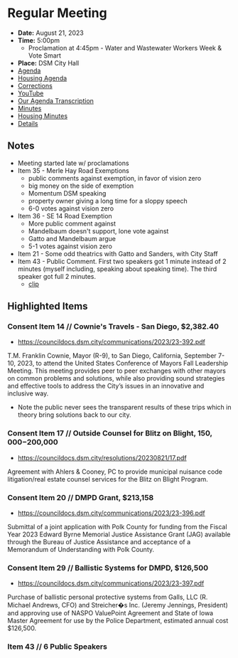 # Regular Meeting

- **Date:** August 21, 2023
- **Time:** 5:00pm
    - Proclamation at 4:45pm - Water and Wastewater Workers Week & Vote Smart
- **Place:** DSM City Hall
- [Agenda](https://councildocs.dsm.city/agendas/ag20230821.pdf)
- [Housing Agenda](https://councildocs.dsm.city/agendas/mg20230821.pdf)
- [Corrections](https://councildocs.dsm.city/corrections/20230821%20CAP.pdf)
- [YouTube](https://youtube.com/live/U-jo3chg0ok)
- [Our Agenda Transcription](#/view/agenda~2023~transcription~08-21_RM)
- [Minutes](https://councildocs.dsm.city/minutes/as%2020230821.pdf)
- [Housing Minutes](https://councildocs.dsm.city/minutes/ms%2020230821.pdf)
- [Details](https://www.dsm.city/citycouncil_detail_T60_R2465.php)

## Notes

- Meeting started late w/ proclamations
- Item 35 - Merle Hay Road Exemptions
    - public comments against exemption, in favor of vision zero
    - big money on the side of exemption
    - Momentum DSM speaking
    - property owner giving a long time for a sloppy speech
    - 6-0 votes against vision zero
- Item 36 - SE 14 Road Exemption
    - More public comment against
    - Mandelbaum doesn't support, lone vote against
    - Gatto and Mandelbaum argue
    - 5-1 votes against vision zero
- Item 21 - Some odd theatrics with Gatto and Sanders, with City Staff
- Item 43 - Public Comment. First two speakers got 1 minute instead of 2 minutes (myself including, speaking about speaking time). The third speaker got full 2 minutes.
    - [clip](https://youtu.be/U-jo3chg0ok?t=3521)

## Highlighted Items


### Consent Item 14 // Cownie's Travels - San Diego, $2,382.40

- https://councildocs.dsm.city/communications/2023/23-392.pdf

T.M. Franklin Cownie, Mayor (R-9), to San Diego, California, September 7-10, 2023, to attend the
United States Conference of Mayors Fall Leadership Meeting. This meeting provides peer to peer
exchanges with other mayors on common problems and solutions, while also providing sound
strategies and effective tools to address the City’s issues in an innovative and inclusive way.

- Note the public never sees the transparent results of these trips which in theory bring solutions back to our city.

### Consent Item 17 // Outside Counsel for Blitz on Blight, $150,000-$200,000

- https://councildocs.dsm.city/resolutions/20230821/17.pdf

Agreement with Ahlers & Cooney, PC to provide municipal nuisance code litigation/real estate counsel services for the Blitz on Blight Program. 

### Consent Item 20 // DMPD Grant, $213,158

- https://councildocs.dsm.city/communications/2023/23-396.pdf

Submittal of a joint application with Polk County for funding from the Fiscal Year 2023 Edward Byrne Memorial Justice Assistance Grant (JAG) available through the Bureau of Justice Assistance and acceptance of a Memorandum of Understanding with Polk County. 

### Consent Item 29 // Ballistic Systems for DMPD, $126,500

- https://councildocs.dsm.city/communications/2023/23-397.pdf

Purchase of ballistic personal protective systems from Galls, LLC (R. Michael Andrews, CFO) and Streicher�s Inc. (Jeremy Jennings, President) and approving use of NASPO ValuePoint Agreement and State of Iowa Master Agreement for use by the Police Department, estimated annual cost $126,500. 

### Item 43 // 6 Public Speakers
